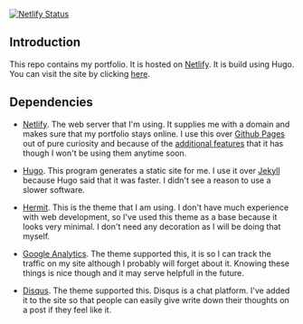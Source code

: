 [![Netlify Status](https://api.netlify.com/api/v1/badges/9cf18d9a-fc9c-4c77-8d95-c5a7f9067e0a/deploy-status)](https://app.netlify.com/sites/angelo/deploys)

## Introduction
This repo contains my portfolio. It is hosted on [Netlify](https://netlify.com/). It is build using Hugo. You can visit the site by clicking [here](https://angelo.netlify.com/).

## Dependencies
- [Netlify](https://netlify.com/). The web server that I'm using. It supplies me with a domain and makes sure that my portfolio stays online. I use this over [Github Pages](https://pages.github.com/) out of pure curiosity and because of the [additional features](https://www.netlify.com/github-pages-vs-netlify/) that it has though I won't be using them anytime soon.

- [Hugo](https://gohugo.io/). This program generates a static site for me. I use it over [Jekyll](https://jekyllrb.com/) because Hugo said that it was faster. I didn't see a reason to use a slower software. 

- [Hermit](https://github.com/Track3/hermit). This is the theme that I am using. I don't have much experience with web development, so I've used this theme as a base because it looks very minimal. I don't need any decoration as I will be doing that myself.

- [Google Analytics](https://google.com/analytics). The theme supported this, it is so I can track the traffic on my site although I probably will forget about it. Knowing these things is nice though and it may serve helpfull in the future.

- [Disqus](https://disqus.com/). The theme supported this. Disqus is a chat platform. I've added it to the site so that people can easily give write down their thoughts on a post if they feel like it. 